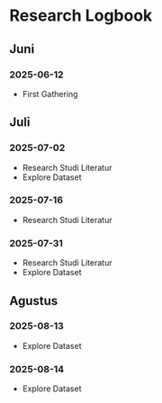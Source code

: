 # Research Logbook

## Juni

### 2025-06-12

- First Gathering

## Juli

### 2025-07-02

- Research Studi Literatur
- Explore Dataset

### 2025-07-16

- Research Studi Literatur

### 2025-07-31

- Research Studi Literatur
- Explore Dataset

## Agustus

### 2025-08-13

- Explore Dataset

### 2025-08-14

- Explore Dataset
